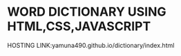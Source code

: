 # WORD DICTIONARY USING HTML,CSS,JAVASCRIPT

HOSTING LINK:yamuna490.github.io/dictionary/index.html
